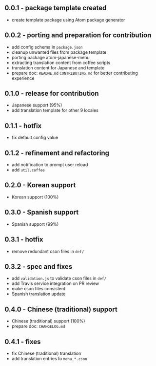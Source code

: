 ## 0.0.1 - package template created
* create template package using Atom package generator


## 0.0.2 - porting and preparation for contribution
* add config schema in `package.json`
* cleanup unwanted files from package template
* porting package atom-japanese-menu
* extracting translation content from coffee scripts
* translation content for Japanese and template
* prepare doc: `README.md` `CONTRIBUTING.md` for better contributing experience


## 0.1.0 - release for contribution
* Japanese support (95%)
* add translation template for other 9 locales


## 0.1.1 - hotfix
* fix default config value


## 0.1.2 - refinement and refactoring
* add notification to prompt user reload
* add `util.coffee`


## 0.2.0 - Korean support
* Korean support (100%)


## 0.3.0 - Spanish support
* Spanish support (99%)


## 0.3.1 - hotfix
* remove redundant cson files in `def/`


## 0.3.2 - spec and fixes
* add `validation.js` to validate cson files in `def/`
* add Travis service integration on PR review
* make cson files consistent
* Spanish translation update


## 0.4.0 - Chinese (traditional) support
* Chinese (traditional) support (100%)
* prepare doc: `CHANGELOG.md`


## 0.4.1 - fixes
* fix Chinese (traditional) translation
* add translation entries to `menu_*.cson`
